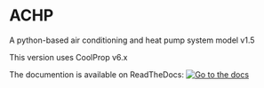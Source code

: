 # ACHP
A python-based air conditioning and heat pump system model v1.5

This version uses CoolProp v6.x

The documention is available on ReadTheDocs: [![Go to the docs](http://achp.readthedocs.io/en/latest/?badge=latest)](http://achp.readthedocs.io/en/latest/)
